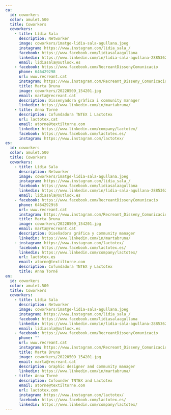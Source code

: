 ```yaml
---
ca:
  id: coworkers
  color: amulet.500
  title: Coworkers
  coworkers:
    - title: Lídia Sala
      description: Networker
      image: coworkers/imatge-lidia-sala-agullana.jpeg
      instagram: https://www.instagram.com/lidia_sala_/
      facebook: https://www.facebook.com/lidiasalaagullana
      linkedin: https://www.linkedin.com/in/lidia-sala-agullana-288536220
      email: lidiasala@outlook.es
    - facebook: https://www.facebook.com/RecreantDissenyComunicacio
      phone: 646429298
      url: www.recreant.cat
      instagram: https://www.instagram.com/Recreant_Disseny_Comunicacio/
      title: Marta Bruna
      image: coworkers/20220509_154201.jpg
      email: marta@recreant.cat
      description: Dissenyadora gràfica i community manager
      linkedin: https://www.linkedin.com/in/martabruna/
    - title: Anna Torné
      description: Cofundadora TNTEX i Lactotex
      url: lactotex.cat
      email: atorne@textiltorne.com
      linkedin: https://www.linkedin.com/company/lactotex/
      facebook: https://www.facebook.com/lactotex.es/
      instagram: https://www.instagram.com/lactotex/
es:
  id: coworkers
  color: amulet.500
  title: Coworkers
  coworkers:
    - title: Lídia Sala
      description: Networker
      image: coworkers/imatge-lidia-sala-agullana.jpeg
      instagram: https://www.instagram.com/lidia_sala_/
      facebook: https://www.facebook.com/lidiasalaagullana
      linkedin: https://www.linkedin.com/in/lidia-sala-agullana-288536220
      email: lidiasala@outlook.es
    - facebook: https://www.facebook.com/RecreantDissenyComunicacio
      phone: 64642929t8
      url: www.recreant.cat
      instagram: https://www.instagram.com/Recreant_Disseny_Comunicacio/
      title: Marta Bruna
      image: coworkers/20220509_154201.jpg
      email: marta@recreant.cat
      description: Diseñadora gráfica y community manager
      linkedin: https://www.linkedin.com/in/martabruna/
    - instagram: https://www.instagram.com/lactotex/
      facebook: https://www.facebook.com/lactotex.es/
      linkedin: https://www.linkedin.com/company/lactotex/
      url: lactotex.es
      email: atorne@textiltorne.com
      description: Cofundadora TNTEX y Lactotex
      title: Anna Torné
en:
  id: coworkers
  color: amulet.500
  title: Coworkers
  coworkers:
    - title: Lídia Sala
      description: Networker
      image: coworkers/imatge-lidia-sala-agullana.jpeg
      instagram: https://www.instagram.com/lidia_sala_/
      facebook: https://www.facebook.com/lidiasalaagullana
      linkedin: https://www.linkedin.com/in/lidia-sala-agullana-288536220
      email: lidiasala@outlook.es
    - facebook: https://www.facebook.com/RecreantDissenyComunicacio
      phone: ""
      url: www.recreant.cat
      instagram: https://www.instagram.com/Recreant_Disseny_Comunicacio/
      title: Marta Bruna
      image: coworkers/20220509_154201.jpg
      email: marta@recreant.cat
      description: Graphic designer and community manager
      linkedin: https://www.linkedin.com/in/martabruna/
    - title: Anna Torné
      description: Cofounder TNTEX and Lactotex
      email: atorne@textiltorne.com
      url: lactotex.com
      instagram: https://www.instagram.com/lactotex/
      facebook: https://www.facebook.com/lactotex.es/
      linkedin: https://www.linkedin.com/company/lactotex/
---
```

